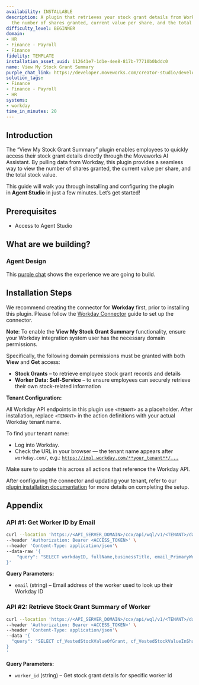```yaml
---
availability: INSTALLABLE
description: A plugin that retrieves your stock grant details from Workday, including
  the number of shares granted, current value per share, and the total stock value.
difficulty_level: BEGINNER
domain:
- HR
- Finance - Payroll
- Finance
fidelity: TEMPLATE
installation_asset_uuid: 112641e7-1d1e-4ee8-817b-77710b0bddc0
name: View My Stock Grant Summary
purple_chat_link: https://developer.moveworks.com/creator-studio/developer-tools/purple-chat/?conversation=%7B%22startTimestamp%22%3A%2211%3A43+AM%22%2C%22messages%22%3A%5B%7B%22parts%22%3A%5B%7B%22richText%22%3A%22%3Cp%3ECan+you+show+me+my+stock+grant+summary%3F%3C%2Fp%3E%22%7D%5D%2C%22role%22%3A%22user%22%7D%2C%7B%22parts%22%3A%5B%7B%22reasoningSteps%22%3A%5B%7B%22richText%22%3A%22%3Cp%3ELooking+up+your+stock+grant+information+in+Workday...%3C%2Fp%3E%22%2C%22status%22%3A%22pending%22%7D%5D%7D%5D%2C%22role%22%3A%22assistant%22%7D%2C%7B%22parts%22%3A%5B%7B%22reasoningSteps%22%3A%5B%7B%22richText%22%3A%22%3Cp%3ELooking+up+your+stock+grant+information+in+Workday...%3C%2Fp%3E%22%2C%22status%22%3A%22success%22%7D%2C%7B%22richText%22%3A%22%3Cp%3ERetrieving+current+market+price+for+your+company%27s+stock...%3C%2Fp%3E%22%2C%22status%22%3A%22success%22%7D%2C%7B%22richText%22%3A%22%3Cp%3ECalculating+total+value...%3C%2Fp%3E%22%2C%22status%22%3A%22success%22%7D%5D%7D%2C%7B%22richText%22%3A%22%3Cp%3EOkay%2C+here+is+your+stock+grant+summary+from+%3Cstrong%3EWorkday%3C%2Fstrong%3E%3A%3C%2Fp%3E%3Cul%3E%3Cli%3E%3Cstrong%3EShares+Granted%3A%3C%2Fstrong%3E+5%2C000%3C%2Fli%3E%3Cli%3E%3Cstrong%3ECurrent+Value+Per+Share%3A%3C%2Fstrong%3E+%24125.00%3C%2Fli%3E%3Cli%3E%3Cstrong%3ETotal+Stock+Value%3A%3C%2Fstrong%3E+%24625%2C000.00%3C%2Fli%3E%3C%2Ful%3E%22%7D%2C%7B%22citations%22%3A%5B%7B%22citationTitle%22%3A%22My+Stock+Grants%22%2C%22connectorName%22%3A%22workday%22%7D%5D%7D%5D%2C%22role%22%3A%22assistant%22%7D%5D%7D
solution_tags:
- Finance
- Finance - Payroll
- HR
systems:
- workday
time_in_minutes: 20
---
```


## **Introduction**

The “View My Stock Grant Summary” plugin enables employees to quickly access their stock grant details directly through the Moveworks AI Assistant. By pulling data from Workday, this plugin provides a seamless way to view the number of shares granted, the current value per share, and the total stock value.

This guide will walk you through installing and configuring the plugin in **Agent Studio** in just a few minutes. Let’s get started!

## **Prerequisites**

- Access to Agent Studio

## **What are we building?**

### **Agent Design**

This [purple chat](https://developer.moveworks.com/creator-studio/developer-tools/purple-chat/?conversation=%7B%22startTimestamp%22%3A%2211%3A43+AM%22%2C%22messages%22%3A%5B%7B%22parts%22%3A%5B%7B%22richText%22%3A%22%3Cp%3ECan+you+show+me+my+stock+grant+summary%3F%3C%2Fp%3E%22%7D%5D%2C%22role%22%3A%22user%22%7D%2C%7B%22parts%22%3A%5B%7B%22reasoningSteps%22%3A%5B%7B%22richText%22%3A%22%3Cp%3ELooking+up+your+stock+grant+information+in+Workday...%3C%2Fp%3E%22%2C%22status%22%3A%22pending%22%7D%5D%7D%5D%2C%22role%22%3A%22assistant%22%7D%2C%7B%22parts%22%3A%5B%7B%22reasoningSteps%22%3A%5B%7B%22richText%22%3A%22%3Cp%3ELooking+up+your+stock+grant+information+in+Workday...%3C%2Fp%3E%22%2C%22status%22%3A%22success%22%7D%2C%7B%22richText%22%3A%22%3Cp%3ERetrieving+current+market+price+for+your+company%27s+stock...%3C%2Fp%3E%22%2C%22status%22%3A%22success%22%7D%2C%7B%22richText%22%3A%22%3Cp%3ECalculating+total+value...%3C%2Fp%3E%22%2C%22status%22%3A%22success%22%7D%5D%7D%2C%7B%22richText%22%3A%22%3Cp%3EOkay%2C+here+is+your+stock+grant+summary+from+%3Cstrong%3EWorkday%3C%2Fstrong%3E%3A%3C%2Fp%3E%3Cul%3E%3Cli%3E%3Cstrong%3EShares+Granted%3A%3C%2Fstrong%3E+5%2C000%3C%2Fli%3E%3Cli%3E%3Cstrong%3ECurrent+Value+Per+Share%3A%3C%2Fstrong%3E+%24125.00%3C%2Fli%3E%3Cli%3E%3Cstrong%3ETotal+Stock+Value%3A%3C%2Fstrong%3E+%24625%2C000.00%3C%2Fli%3E%3C%2Ful%3E%22%7D%2C%7B%22citations%22%3A%5B%7B%22citationTitle%22%3A%22My+Stock+Grants%22%2C%22connectorName%22%3A%22workday%22%7D%5D%7D%5D%2C%22role%22%3A%22assistant%22%7D%5D%7D) shows the experience we are going to build.

## **Installation Steps**

We recommend creating the connector for **Workday** first, prior to installing this plugin. Please follow the [Workday Connector](https://developer.moveworks.com/marketplace/package/?id=workday&hist=home%2Cbrws#how-to-implement) guide to set up the connector.

**Note**: To enable the **View My Stock Grant Summary** functionality, ensure your Workday integration system user has the necessary domain permissions.

Specifically, the following domain permissions must be granted with both **View** and **Get** access:

- **Stock Grants** – to retrieve employee stock grant records and details
- **Worker Data: Self-Service** – to ensure employees can securely retrieve their own stock-related information

**Tenant Configuration:**

All Workday API endpoints in this plugin use `<TENANT>` as a placeholder. After installation, replace `<TENANT>` in the action definitions with your actual Workday tenant name.

To find your tenant name:

- Log into Workday.
- Check the URL in your browser — the tenant name appears after `workday.com/`, e.g.: [`https://impl.workday.com/**your_tenant**/...`](https://impl.workday.com/**your_tenant**/...)

Make sure to update this across all actions that reference the Workday API.

After configuring the connector and updating your tenant, refer to our [plugin installation documentation](https://help.moveworks.com/docs/ai-agent-marketplace-installation) for more details on completing the setup.

## **Appendix**

### **API #1: Get Worker ID by Email**

```bash
curl --location 'https://<API_SERVER_DOMAIN>/ccx/api/wql/v1/<TENANT>/data' \
--header 'Authorization: Bearer <ACCESS_TOKEN>' \
--header 'Content-Type: application/json'\
--data-raw '{
    "query": "SELECT workdayID, fullName,businessTitle, email_PrimaryWorkOrPrimaryHome as email ,employeeID FROM allWorkers WHERE email_PrimaryWorkOrPrimaryHome = '\''{{email}}'\''"
}'

```

**Query Parameters:**

- `email` (string) – Email address of the worker used to look up their Workday ID

### **API #2: Retrieve Stock Grant Summary of Worker**

```bash
curl --location 'https://<API_SERVER_DOMAIN>/ccx/api/wql/v1/<TENANT>/data' \
--header 'Authorization: Bearer <ACCESS_TOKEN>' \
--header 'Content-Type: application/json'\
--data '{
  "query": "SELECT cf_VestedStockValueOfGrant, cf_VestedStockValueInShares,cf_sharesGrantedGrantPrice, sharesVested, sharesGranted, grantDate, vestFromDate, grantID, grantPrice, stockGrant FROM allStockGrants WHERE sharesVested > 0 AND employee = '\''{{worker_id}}'\'' ORDER BY vestFromDate DESC LIMIT 1"
}
'
```

**Query Parameters:**

- `worker_id` (string) – Get stock grant details for specific worker id
